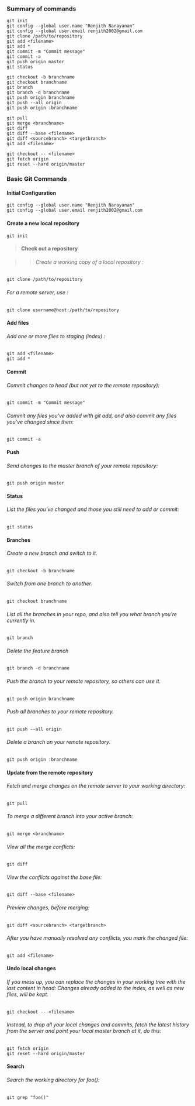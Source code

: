 ### Summary of commands
```
git init
git config --global user.name "Renjith Narayanan"
git config --global user.email renjith2002@gmail.com
git clone /path/to/repository
git add <filename>
git add *
git commit -m "Commit message"
git commit -a
git push origin master
git status

git checkout -b branchname
git checkout branchname
git branch
git branch -d branchname
git push origin branchname
git push --all origin
git push origin :branchname

git pull
git merge <branchname>
git diff
git diff --base <filename>
git diff <sourcebranch> <targetbranch>
git add <filename>

git checkout -- <filename>
git fetch origin
git reset --hard origin/master
```


### Basic Git Commands


#### Initial Configuration

  ```
  git config --global user.name "Renjith Narayanan"
  git config --global user.email renjith2002@gmail.com
  ```

#### Create a new local repository

```
git init
```

> #### Check out a repository

>> ###### Create a working copy of a local repository :

```
git clone /path/to/repository
```
###### For a remote server, use :

```
git clone username@host:/path/to/repository
```


#### Add files	

###### Add one or more files to staging (index)	: 

```
git add <filename>
git add *
```

#### Commit	

###### Commit changes to head (but not yet to the remote repository):	
```
git commit -m "Commit message"
```
###### Commit any files you've added with git add, and also commit any files you've changed since then:	
```
git commit -a
```

#### Push	

###### Send changes to the master branch of your remote repository:
```
git push origin master
```

#### Status	

###### List the files you've changed and those you still need to add or commit:	
```
git status
```

#### Branches

###### Create a new branch and switch to it.
```
git checkout -b branchname 
```
###### Switch from one branch to another.
```
git checkout branchname
```
###### List all the branches in your repo, and also tell you what branch you're currently in.
```
git branch
```
###### Delete the feature branch
```
git branch -d branchname
```
###### Push the branch to your remote repository, so others can use it.
```
git push origin branchname
```
###### Push all branches to your remote repository.
```
git push --all origin
```
###### Delete a branch on your remote repository.
```
git push origin :branchname
```

#### Update from the remote repository

###### Fetch and merge changes on the remote server to your working directory:
```
git pull
```
###### To merge a different branch into your active branch:	
```
git merge <branchname>
```
###### View all the merge conflicts:
```
git diff
```
###### View the conflicts against the base file:
```
git diff --base <filename>
```
###### Preview changes, before merging:
```
git diff <sourcebranch> <targetbranch>
```
###### After you have manually resolved any conflicts, you mark the changed file:	
```
git add <filename>
```

#### Undo local changes	

###### If you mess up, you can replace the changes in your working tree with the last content in head: Changes already added to the index, as well as new files, will be kept.
```
git checkout -- <filename>
```
###### Instead, to drop all your local changes and commits, fetch the latest history from the server and point your local master branch at it, do this:	
```
git fetch origin
git reset --hard origin/master
```
#### Search
###### Search the working directory for foo():	
```
git grep "foo()"
```
